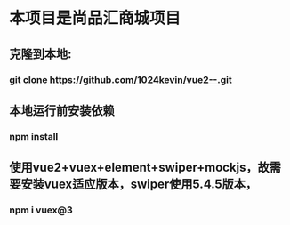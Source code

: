 # 本项目是尚品汇商城项目

## 克隆到本地:
### git clone https://github.com/1024kevin/vue2--.git

## 本地运行前安装依赖
### npm install

## 使用vue2+vuex+element+swiper+mockjs，故需要安装vuex适应版本，swiper使用5.4.5版本，
### npm i vuex@3

